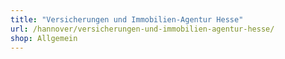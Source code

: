 ```yaml
---
title: "Versicherungen und Immobilien-Agentur Hesse"
url: /hannover/versicherungen-und-immobilien-agentur-hesse/
shop: Allgemein
---
```

